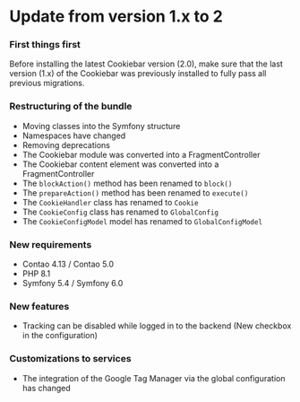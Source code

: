 # Update from version 1.x to 2

### First things first
Before installing the latest Cookiebar version (2.0), make sure that the last version (1.x) of the Cookiebar was previously installed to fully pass all previous migrations.

### Restructuring of the bundle
- Moving classes into the Symfony structure
- Namespaces have changed
- Removing deprecations
- The Cookiebar module was converted into a FragmentController
- The Cookiebar content element was converted into a FragmentController
- The `blockAction()` method has been renamed to `block()`
- The `prepareAction()` method has been renamed to `execute()`
- The `CookieHandler` class has renamed to `Cookie`
- The `CookieConfig` class has renamed to `GlobalConfig`
- The `CookieConfigModel` model has renamed to `GlobalConfigModel`

### New requirements
- Contao 4.13 / Contao 5.0
- PHP 8.1
- Symfony 5.4 / Symfony 6.0

### New features
- Tracking can be disabled while logged in to the backend (New checkbox in the configuration)

### Customizations to services
- The integration of the Google Tag Manager via the global configuration has changed
